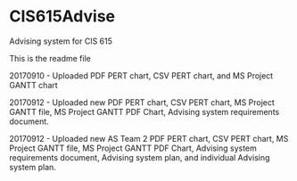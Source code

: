 # CIS615Advise
Advising system for CIS 615

This is the readme file

20170910 - Uploaded PDF PERT chart, CSV PERT chart, and MS Project GANTT chart

20170912 - Uploaded new PDF PERT chart, CSV PERT chart, MS Project GANTT file, MS Project GANTT PDF Chart, Advising system requirements document.

20170912 - Uploaded new AS Team 2 PDF PERT chart, CSV PERT chart, MS Project GANTT file, MS Project GANTT PDF Chart, Advising system requirements document, Advising system plan, and individual Advising system plan.

